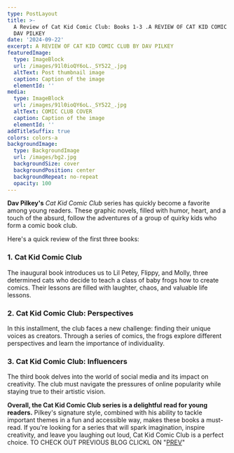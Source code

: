 ```yaml
---
type: PostLayout
title: >-
  A Review of Cat Kid Comic Club: Books 1-3 .A REVIEW OF CAT KID COMIC CLUB BY
  DAV PILKEY
date: '2024-09-22'
excerpt: A REVIEW OF CAT KID COMIC CLUB BY DAV PILKEY
featuredImage:
  type: ImageBlock
  url: /images/91l0ioQY6oL._SY522_.jpg
  altText: Post thumbnail image
  caption: Caption of the image
  elementId: ''
media:
  type: ImageBlock
  url: /images/91l0ioQY6oL._SY522_.jpg
  altText: COMIC CLUB COVER
  caption: Caption of the image
  elementId: ''
addTitleSuffix: true
colors: colors-a
backgroundImage:
  type: BackgroundImage
  url: /images/bg2.jpg
  backgroundSize: cover
  backgroundPosition: center
  backgroundRepeat: no-repeat
  opacity: 100
---
```

**Dav Pilkey's** *Cat Kid Comic Club* series has quickly become a favorite among young readers. These graphic novels, filled with humor, heart, and a touch of the absurd, follow the adventures of a group of quirky kids who form a comic book club.

Here's a quick review of the first three books:

### 1. **Cat Kid Comic Club**

The inaugural book introduces us to Lil Petey, Flippy, and Molly, three determined cats who decide to teach a class of baby frogs how to create comics. Their lessons are filled with laughter, chaos, and valuable life lessons.

### 2. **Cat Kid Comic Club: Perspectives**

In this installment, the club faces a new challenge: finding their unique voices as creators. Through a series of comics, the frogs explore different perspectives and learn the importance of individuality.

### 3. **Cat Kid Comic Club: Influencers**

The third book delves into the world of social media and its impact on creativity. The club must navigate the pressures of online popularity while staying true to their artistic vision.

**Overall, the Cat Kid Comic Club series is a delightful read for young readers.** Pilkey's signature style, combined with his ability to tackle important themes in a fun and accessible way, makes these books a must-read. If you're looking for a series that will spark imagination, inspire creativity, and leave you laughing out loud, Cat Kid Comic Club is a perfect choice. TO CHECK OUT PREVIOUS BLOG CLICKL ON "[PREV](/new-page)"
